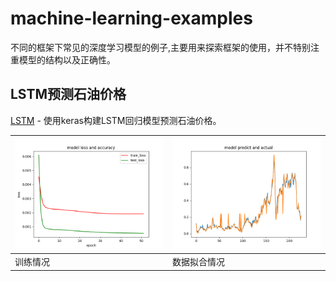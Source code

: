 # machine-learning-examples

不同的框架下常见的深度学习模型的例子,主要用来探索框架的使用，并不特别注重模型的结构以及正确性。

## LSTM预测石油价格

[LSTM](keras/lstm) - 使用keras构建LSTM回归模型预测石油价格。

| ![](assets/keras/lstm/model_loss_accuracy.png) | ![](assets/keras/lstm/model_predict.png) |
| ---- |---- |
| 训练情况 | 数据拟合情况 |


